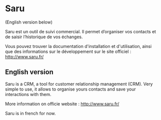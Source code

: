 # Saru
(English version below)

Saru est un outil de suivi commercial. Il permet d’organiser vos contacts et de saisir l’historique de vos échanges.

Vous pouvez trouver la documentation d'installation et d'utilisation, ainsi que des informations sur le développement sur le site officiel : http://www.saru.fr/

## English version
Saru is a CRM, a tool for customer relationship management (CRM).
Very simple to use, it allows to organise yours contacts and save your interactions with them.

More information on officie website : http://www.saru.fr/

Saru is in french for now.
